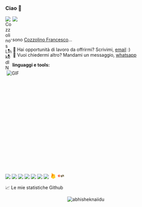 ### Ciao 👋
<a href="https://www.linkedin.com/in/francesco-cozzolino-572b80193?lipi=urn%3Ali%3Apage%3Ad_flagship3_profile_view_base_contact_details%3B5dgwX8NLQN%2B4cLyT0REAhw%3D%3D">
  <img align="left" alt="Cozzolino's LinkedIN" width="22px" src="https://raw.githubusercontent.com/peterthehan/peterthehan/master/assets/linkedin.svg" />
</a>

![](https://visitor-badge.glitch.me/badge?page_id=Franck024&left_color=black&right_color=red)

<br />

sono [Cozzolino Francesco](https://www.linkedin.com/in/francesco-cozzolino-572b80193?lipi=urn%3Ali%3Apage%3Ad_flagship3_profile_view_base_contact_details%3B5dgwX8NLQN%2B4cLyT0REAhw%3D%3D)...




  <img align="right" alt="GIF" src="https://github.com/abhisheknaiidu/abhisheknaiidu/blob/master/code.gif?raw=true" width="500" height="320" />
  
- 💼 Hai opportunità di lavoro da offrirmi? Scrivimi, [email](mailto:cozzolino.francesco@icloud.com) :)
- 💬 Vuoi chiedermi altro? Mandami un messaggio, [whatsapp](https://wa.me/3338923254)

**linguaggi e tools:**  

<code><img height="20" src="https://brandslogos.com/wp-content/uploads/images/java-logo-1.png"></code>
<code><img height="20" src="https://png.pngtree.com/element_our/png_detail/20181227/xml-vector-icon-png_287418.jpg"></code>
<code><img height="20" src="https://upload.wikimedia.org/wikipedia/commons/thumb/6/61/HTML5_logo_and_wordmark.svg/512px-HTML5_logo_and_wordmark.svg.png?20170517184425"></code>
<code><img height="20" src="https://upload.wikimedia.org/wikipedia/commons/thumb/d/d5/CSS3_logo_and_wordmark.svg/1452px-CSS3_logo_and_wordmark.svg.png"></code>
<code><img height="20" src="https://raw.githubusercontent.com/jsstyles/logo/master/logo.png"></code>
<code><img height="20" src="https://images.g2crowd.com/uploads/product/image/social_landscape/social_landscape_3086f8ada0c4bcd4ace947c62ba51b11/axure-rp.png"></code>
<code><img height="20" src="https://pcproductkey.co/wp-content/uploads/2021/01/1519883855966.png"></code>
<code><img height="20" src="https://raw.githubusercontent.com/github/explore/80688e429a7d4ef2fca1e82350fe8e3517d3494d/topics/firebase/firebase.png"></code>
<code><img height="20" src="https://raw.githubusercontent.com/github/explore/80688e429a7d4ef2fca1e82350fe8e3517d3494d/topics/git/git.png"></code>


<!--END_SECTION:waka-->


📈 Le mie statistiche Github

<p align="center"> <img src="https://github-readme-stats.vercel.app/api?username=Franck024&show_icons=true&theme=gotham" alt="abhisheknaiidu" />
